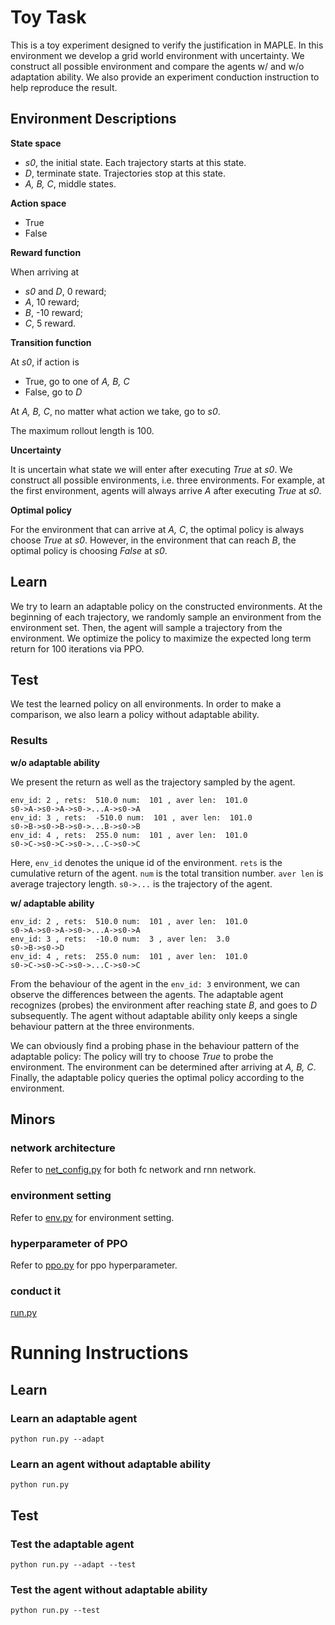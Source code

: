 # Toy Task
This is a toy experiment designed to verify the justification in MAPLE. 
In this environment we develop a grid world environment with uncertainty.
We construct all possible environment and compare the agents w/ and w/o adaptation ability.
We also provide an experiment conduction instruction to help reproduce the result.
## Environment Descriptions

**State space**

- *s0*, the initial state. Each trajectory starts at this state.
- *D*, terminate state. Trajectories stop at this state.
- *A, B, C*, middle states. 

**Action space**

- True
- False

**Reward function**

When arriving at

- *s0* and *D*, 0 reward;
- *A*, 10 reward;
- *B*, -10 reward;
- *C*, 5 reward.

**Transition function**

At *s0*, if action is 
- True, go to one of *A, B, C*
- False, go to *D*

At *A, B, C*, no matter what action we take, go to *s0*.

The maximum rollout length is 100.

**Uncertainty**

It is uncertain what state we will enter after executing *True* at *s0*. 
We construct all possible environments, i.e. three environments. 
For example, at the first environment, agents will always arrive *A* after executing *True* at *s0*.

**Optimal policy**

For the environment that can arrive at *A, C*, the optimal policy is always choose *True* at *s0*.
However, in the environment that can reach *B*, the optimal policy is choosing *False* at *s0*.
## Learn

We try to learn an adaptable policy on the constructed environments.
At the beginning of each trajectory, we randomly sample an environment from the environment set. 
Then, the agent will sample a trajectory from the environment.
We optimize the policy to maximize the expected long term return for 100 iterations via PPO.

## Test
We test the learned policy on all environments.
In order to make a comparison, we also learn a policy without adaptable ability.
### Results
**w/o adaptable ability**

We present the return as well as the trajectory sampled by the agent.
```
env_id: 2 , rets:  510.0 num:  101 , aver len:  101.0
s0->A->s0->A->s0->...A->s0->A
env_id: 3 , rets:  -510.0 num:  101 , aver len:  101.0
s0->B->s0->B->s0->...B->s0->B
env_id: 4 , rets:  255.0 num:  101 , aver len:  101.0
s0->C->s0->C->s0->...C->s0->C
```
Here, `env_id` denotes the unique id of the environment. 
`rets` is the cumulative return of the agent. 
`num` is the total transition number.
`aver len` is average trajectory length.
`s0->...` is the trajectory of the agent.


**w/ adaptable ability**

```
env_id: 2 , rets:  510.0 num:  101 , aver len:  101.0
s0->A->s0->A->s0->...A->s0->A
env_id: 3 , rets:  -10.0 num:  3 , aver len:  3.0
s0->B->s0->D
env_id: 4 , rets:  255.0 num:  101 , aver len:  101.0
s0->C->s0->C->s0->...C->s0->C
```

From the behaviour of the agent in the `env_id: 3` environment, we can observe the differences between the agents.
The adaptable agent recognizes (probes) the environment after reaching state *B*, and goes to *D* subsequently.
The agent without adaptable ability only keeps a single behaviour pattern at the three environments.

We can obviously find a probing phase in the behaviour pattern of the adaptable policy:
The policy will try to choose *True* to probe the environment.
The environment can be determined after arriving at *A, B, C*.
Finally, the adaptable policy queries the optimal policy according to the environment.
## Minors

### network architecture
Refer to [net_config.py](net_config.py) for both fc network and rnn network.

### environment setting
Refer to [env.py](env.py) for environment setting.

### hyperparameter of PPO
Refer to [ppo.py](ppo.py) for ppo hyperparameter.

### conduct it
[run.py](run.py)

# Running Instructions
## Learn
### Learn an adaptable agent
```shell
python run.py --adapt
```

### Learn an agent without adaptable ability
```shell
python run.py
```

## Test
### Test the adaptable agent
```shell
python run.py --adapt --test
```

### Test the agent without adaptable ability
```shell
python run.py --test
```
